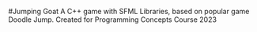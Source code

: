 #Jumping Goat
A C++ game with SFML Libraries, based on popular game Doodle Jump. Created for Programming Concepts Course 2023
